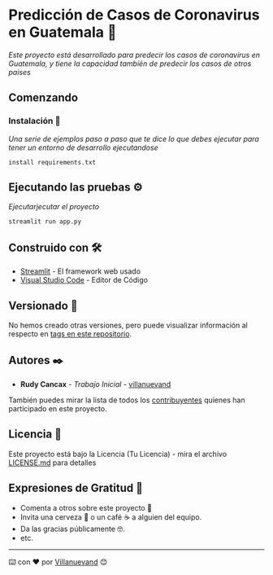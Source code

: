 # Predicción de Casos de Coronavirus en Guatemala 🚀

_Este proyecto está desarrollado para predecir los casos de coronavirus en Guatemala, y tiene la capacidad también de predecir los casos de otros paises_

## Comenzando 

### Instalación 🔧

_Una serie de ejemplos paso a paso que te dice lo que debes ejecutar para tener un entorno de desarrollo ejecutandose_

```
install requirements.txt
```

## Ejecutando las pruebas ⚙️

_Ejecutarjecutar el proyecto_

```
streamlit run app.py
```

## Construido con 🛠️

* [Streamlit](https://docs.streamlit.io/) - El framework web usado
* [Visual Studio Code](https://code.visualstudio.com/) - Editor de Código

## Versionado 📌

No hemos creado otras versiones, pero puede visualizar información al respecto en [tags en este repositorio](https://github.com/RudyCancax/coronavirus-guatemala-IA/tags).

## Autores ✒️

* **Rudy Cancax** - *Trabajo Inicial* - [villanuevand](https://github.com/RudyCancax)

También puedes mirar la lista de todos los [contribuyentes](https://github.com/your/project/contributors) quíenes han participado en este proyecto. 

## Licencia 📄

Este proyecto está bajo la Licencia (Tu Licencia) - mira el archivo [LICENSE.md](LICENSE.md) para detalles

## Expresiones de Gratitud 🎁

* Comenta a otros sobre este proyecto 📢
* Invita una cerveza 🍺 o un café ☕ a alguien del equipo. 
* Da las gracias públicamente 🤓.
* etc.



---
⌨️ con ❤️ por [Villanuevand](https://github.com/Villanuevand) 😊